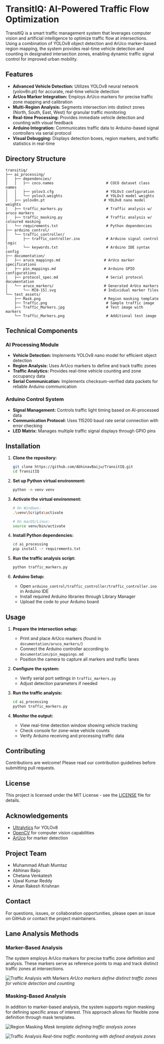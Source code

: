 # TransitIQ: AI-Powered Traffic Flow Optimization

TransitIQ is a smart traffic management system that leverages computer vision and artificial intelligence to optimize traffic flow at intersections. Using a combination of YOLOv8 object detection and ArUco marker-based region mapping, the system provides real-time vehicle detection and counting in designated intersection zones, enabling dynamic traffic signal control for improved urban mobility.

## Features

- **Advanced Vehicle Detection:** Utilizes YOLOv8 neural network (yolov8n.pt) for accurate, real-time vehicle detection
- **ArUco Marker Integration:** Employs ArUco markers for precise traffic zone mapping and calibration
- **Multi-Region Analysis:** Segments intersection into distinct zones (North, South, East, West) for granular traffic monitoring
- **Real-time Processing:** Provides immediate vehicle detection and counting with visual feedback
- **Arduino Integration:** Communicates traffic data to Arduino-based signal controllers via serial protocol
- **Visual Debugging:** Displays detection boxes, region markers, and traffic statistics in real-time

## Directory Structure

```
transitiq/
├── ai_processing/
│   ├── dependencies/
│   │   ├── coco.names                        # COCO dataset class names
│   │   ├── yolov3.cfg                        # YOLOv3 configuration
│   │   └── yolov3.weights                    # YOLOv3 model weights
│   ├── yolov8n.pt                           # YOLOv8 nano model weights
│   ├── traffic_markers.py                    # Traffic analysis w/ aruco markers
│   ├── traffic_masking.py                    # Traffic analysis w/ coloured masking
│   └── requirements.txt                      # Python dependencies
├── arduino_control/
│   └── traffic_controller/
│       ├── traffic_controller.ino            # Arduino signal control logic
│       └── keywords.txt                      # Arduino IDE syntax config
├── documentation/
│   ├── aruco_mappings.md                    # ArUco marker specifications
│   ├── pin_mappings.md                      # Arduino GPIO configurations
│   ├── protocol_spec.md                      # Serial protocol documentation
│   └── aruco_markers/                       # Generated ArUco markers
│       └── M[0-15].svg                      # Individual marker files
└── test_assets/
    ├── Mask.png                             # Region masking template
    ├── Traffic.png                           # Sample traffic image
    ├── Traffic_Markers.jpg                   # Test image with markers
    └── Traffic_Markers.png                   # Additional test image
```

## Technical Components

### AI Processing Module

- **Vehicle Detection:** Implements YOLOv8 nano model for efficient object detection
- **Region Analysis:** Uses ArUco markers to define and track traffic zones
- **Traffic Analytics:** Provides real-time vehicle counting and zone occupancy data
- **Serial Communication:** Implements checksum-verified data packets for reliable Arduino communication

### Arduino Control System

- **Signal Management:** Controls traffic light timing based on AI-processed data
- **Communication Protocol:** Uses 115200 baud rate serial connection with error checking
- **LED Matrix:** Manages multiple traffic signal displays through GPIO pins

## Installation

1. **Clone the repository:**
   ```bash
   git clone https://github.com/AbhinavBaiju/TransitIQ.git
   cd TransitIQ
   ```

2. **Set up Python virtual environment:**
   ```bash
   python -m venv venv
   ```

3. **Activate the virtual environment:**
   ```bash
   # On Windows:
   .\venv\Scripts\activate
   
   # On macOS/Linux:
   source venv/bin/activate
   ```

4. **Install Python dependencies:**
   ```bash
   cd ai_processing
   pip install -r requirements.txt
   ```

5. **Run the traffic analysis script:**
   ```bash
   python traffic_markers.py
   ```

6. **Arduino Setup:**
   - Open `arduino_control/traffic_controller/traffic_controller.ino` in Arduino IDE
   - Install required Arduino libraries through Library Manager
   - Upload the code to your Arduino board

## Usage

1. **Prepare the intersection setup:**
   - Print and place ArUco markers (found in `documentation/aruco_markers/`)
   - Connect the Arduino controller according to `documentation/pin_mappings.md`
   - Position the camera to capture all markers and traffic lanes

2. **Configure the system:**
   - Verify serial port settings in `traffic_markers.py`
   - Adjust detection parameters if needed

3. **Run the traffic analysis:**
   ```bash
   cd ai_processing
   python traffic_markers.py
   ```

4. **Monitor the output:**
   - View real-time detection window showing vehicle tracking
   - Check console for zone-wise vehicle counts
   - Verify Arduino receiving and processing traffic data

## Contributing

Contributions are welcome! Please read our contribution guidelines before submitting pull requests.

## License

This project is licensed under the MIT License - see the [LICENSE](LICENSE) file for details.

## Acknowledgements

- [Ultralytics](https://github.com/ultralytics/ultralytics) for YOLOv8
- [OpenCV](https://opencv.org/) for computer vision capabilities
- [ArUco](https://docs.opencv.org/master/d5/dae/tutorial_aruco_detection.html) for marker detection

## Project Team

- Muhammad Afsah Mumtaz
- Abhinav Baiju
- Chetana Venkatesh
- Ujwal Kumar Reddy
- Aman Rakesh Krishnan

## Contact

For questions, issues, or collaboration opportunities, please open an issue on GitHub or contact the project maintainers.

## Lane Analysis Methods

### Marker-Based Analysis
The system employs ArUco markers for precise traffic zone definition and analysis. These markers serve as reference points to map and track distinct traffic zones at intersections.

![Traffic Analysis with Markers](test_assets/Traffic_Markers.png)
*ArUco markers define distinct traffic zones for vehicle detection and counting*

### Masking-Based Analysis
In addition to marker-based analysis, the system supports region masking for defining specific areas of interest. This approach allows for flexible zone definition through mask templates.

![Region Masking](test_assets/Mask.png)
*Mask template defining traffic analysis zones*

![Traffic Analysis](test_assets/Traffic.png)
*Real-time traffic monitoring with defined analysis zones*